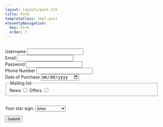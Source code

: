 ```yaml
---
layout: layouts/post.njk
title: Form
templateClass: tmpl-post
eleventyNavigation:
  key: Form
  order: 7
---
```

<br>
<form name="submitted" method="POST" data-netlify="true">
  <label for="Username">Username</label>
  <input type="text" name="username" id="Username"/>
  <br>
  <label for="Email">Email</label>
  <input type="email" name="email" id="Email"/>
  <br>
  <label for="Password">Password</label>
  <input type="password" name="password" id="Password"/>
  <br>
  <label for="PhoneNumber">Phone Number</label>
  <input type="tel" id="PhoneNumber" name="phoneNumber"/>
  <br>
  <label for="date">Date of Purchase</label>
  <input type="date" id="date" name="date"/>
  <br>
  
  <fieldset>
    <legend>Mailing list</legend>
  <label for="list">News</label>
    <input type="checkbox" id="list" name="list"/>
  <label for="list">Offers</label>
    <input type="checkbox" id="list" name="list"/>
  </fieldset>
  <br>
  
  <label for="starSign"> Your star sign: </label>
  <select id="starSign">
    <optgroup label="Fire sign:">
      <option> Aries </option>
      <option> Leo </option>
      <option> Sagittarius </option>
    </optgroup>
    <optgroup label="Earth sign:">
      <option> Taurus </option>
      <option> Virgo </option>
      <option> Capricorn </option>
    </optgroup>
    <optgroup label="Air sign:">
      <option> Gemini </option>
      <option> Libra </option>
      <option> Aquarius </option>
    </optgroup>
    <optgroup label="Water sign:">
      <option> Cancer </option>
      <option> Scorpio </option>
      <option> Pisces </option>
    </optgroup>
  <br>
  <p><input type="submit" value="Submit"></p>
</form>